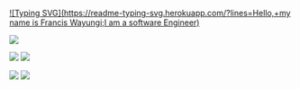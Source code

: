  [![Typing SVG](https://readme-typing-svg.herokuapp.com/?lines=Hello,+my name is Francis Wayungi;I am a software Engineer)](https://git.io/typing-svg)
 
 
 
 ![](http://github-profile-summary-cards.vercel.app/api/cards/profile-details?username=wayungi&theme=monokai) 
 
 ![](http://github-profile-summary-cards.vercel.app/api/cards/repos-per-language?username=wayungi&theme=monokai) ![](http://github-profile-summary-cards.vercel.app/api/cards/most-commit-language?username=wayungi&theme=monokai) 
 
 ![](http://github-profile-summary-cards.vercel.app/api/cards/stats?username=wayungi&theme=monokai) ![](http://github-profile-summary-cards.vercel.app/api/cards/productive-time?username=wayungi&theme=monokai&utcOffset=8) 









<!-- ### Hello there, I'm Francis Wayungi 👋

- 🌱 I’m currently learning at [Microverse](https://github.com/microverseinc)

- 👯 I’m on the lookout for new opportunities.

- 📫 How to reach me: 
  -  <a href="https://www.linkedin.com/in/francis-wayungi-3aa626231/" target="_blank" rel="noreferrer"><img src="https://raw.githubusercontent.com/danielcranney/readme-generator/main/public/icons/socials/linkedin.svg" width="32" height="32" /></a> 
  - <p align="left"> <a href="https://github.com/wayungi/" target="_blank" rel="noreferrer"><img src="https://raw.githubusercontent.com/danielcranney/readme-generator/main/public/icons/socials/github.svg" width="32" height="32" /></a> 
   - <p align="left"><a href="https://twitter.com/FrancisWayungi" target="_blank" rel="noreferrer"><img src="https://raw.githubusercontent.com/danielcranney/readme-generator/main/public/icons/socials/twitter.svg" width="32" height="32" /></a></p>
  - <a href="mailto:fwayungi@gmail.com">Email</a>
 -->



















<!-- ## About me

### Technologies--

#### Languages
- CSS
- HTML
- Javascript

#### Frame works
- Bootstrap
- CSS grid

#### Interest
- Machine learning & artificial intelligence
- Data science

#### Likes
- I like programming & learning new concepts
- I like attending tech events
- I like team work and supporting team mates
 - 📫 How to reach me: ... 
#### 📫 How to reach me
- [![Linkedin](https://i.stack.imgur.com/gVE0j.png) LinkedIn](https://www.linkedin.com/in/francis-wayungi-3aa626231/)
- Email: <a href="mailto:fwayungi@gmail.com">fwayungi</a>
- [![GitHub](https://i.stack.imgur.com/tskMh.png) GitHub](https://github.com/wayungi/)
- [![Twitter URL](https://img.shields.io/twitter/url/https/twitter.com/FrancisWayungi.svg?style=social&label=Follow%20%40FrancisWayungi)](https://twitter.com/FrancisWayungi)


<p><img align="center" src="https://github-readme-stats.vercel.app/api/top-langs?username=wayungi&show_icons=true&locale=en&layout=compact" alt="wayungi" /></p>

<p><img align="center" src="https://github-readme-streak-stats.herokuapp.com/?user=wayungi&" alt="wayungi" /></p> -->






<!--
**wayungi/wayungi** is a ✨ _special_ ✨ repository because its `README.md` (this file) appears on your GitHub profile.

Here are some ideas to get you started:

- 🔭 I’m currently working on ...
- 🌱 I’m currently learning ...
- 👯 I’m looking to collaborate on ...
- 🤔 I’m looking for help with ...
- 💬 Ask me about ...
- 📫 How to reach me: ...
- 😄 Pronouns: ...
- ⚡ Fun fact: ...
-->
